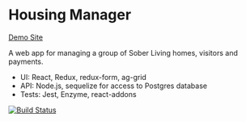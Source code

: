 # Housing Manager

[Demo Site](https://sober-living.herokuapp.com)

A web app for managing a group of Sober Living homes, visitors and payments.

* UI: React, Redux, redux-form, ag-grid
* API: Node.js, sequelize for access to Postgres database
* Tests: Jest, Enzyme, react-addons

[![Build Status](https://travis-ci.org/hacocacyb/housing-manager.svg?branch=master)](https://travis-ci.org/hacocacyb/housing-manager)
